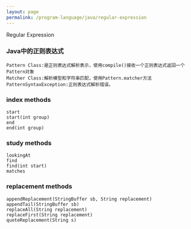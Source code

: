 ```yaml
---
layout: page
permalink: /program-language/java/regular-expression
---
```


Regular Expression

### Java中的正则表达式
	Pattern Class:是正则表达式解析表示，使用compile()接收一个正则表达式返回一个Pattern对象
	Matcher Class:解析模型和字符串匹配，使用Pattern.matcher方法
	PatternSyntaxException:正则表达式解析错误。

### index methods
	start
	start(int group)
	end
	end(int group)

### study methods
	lookingAt
	find
	find(int start)
	matches

### replacement methods
	appendReplacement(StringBuffer sb, String replacement)
	appendTail(StringBuffer sb)
	replaceAll(String replacement)
	replaceFirst(String replacement)
	quoteReplacement(String s)

